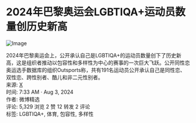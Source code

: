 # 2024年巴黎奥运会LGBTIQA+运动员数量创历史新高

![Image](https://pbs.twimg.com/media/GUCmyzEb0AMGIv-?format=jpg&name=small)

2024年巴黎奥运会上，公开承认自己是LGBTIQA+的运动员数量创下了历史新高，这是组织者推动以包容性和多样性为中心的赛事的一次巨大飞跃。公开同性恋奥运选手数据库的组织Outsports称，共有191名运动员公开承认自己是同性恋、双性恋、跨性别者、酷儿和非二元性别者。  
来源: [X](https://t.co/8is7CknaRA)  
时间: 7:33 AM · Aug 3, 2024  
作者: 微博精选  
评论: 5,329 浏览 2 赞 12 转发 2 评论  
标签: LGBTIQA+, 体育, 包容性, 多样性  